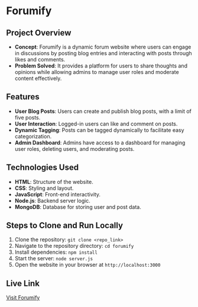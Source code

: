 # Forumify

## Project Overview
- **Concept**: Forumify is a dynamic forum website where users can engage in discussions by posting blog entries and interacting with posts through likes and comments.
- **Problem Solved**: It provides a platform for users to share thoughts and opinions while allowing admins to manage user roles and moderate content effectively.

## Features
- **User Blog Posts**: Users can create and publish blog posts, with a limit of five posts.
- **User Interaction**: Logged-in users can like and comment on posts.
- **Dynamic Tagging**: Posts can be tagged dynamically to facilitate easy categorization.
- **Admin Dashboard**: Admins have access to a dashboard for managing user roles, deleting users, and moderating posts.

## Technologies Used
- **HTML**: Structure of the website.
- **CSS**: Styling and layout.
- **JavaScript**: Front-end interactivity.
- **Node.js**: Backend server logic.
- **MongoDB**: Database for storing user and post data.

## Steps to Clone and Run Locally
1. Clone the repository: `git clone <repo_link>`
2. Navigate to the repository directory: `cd forumify`
3. Install dependencies: `npm install`
4. Start the server: `node server.js`
5. Open the website in your browser at `http://localhost:3000`

## Live Link
[Visit Forumify](https://assignment-12-f42e4.web.app/)

